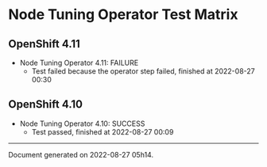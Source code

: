 
Node Tuning Operator Test Matrix
================================

OpenShift 4.11
--------------



* Node Tuning Operator 4.11: FAILURE
  - Test failed because the operator step failed, finished at 2022-08-27 00:30






OpenShift 4.10
--------------



* Node Tuning Operator 4.10: SUCCESS
  - Test passed, finished at 2022-08-27 00:09






---
Document generated on 2022-08-27 05h14.
